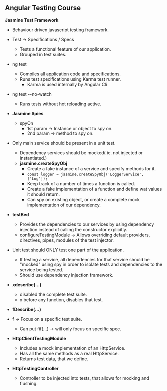 
## Angular Testing Course
**Jasmine Test Framework**
- Behaviour driven javascript testing framework.
 - Test -> Specifications / Specs
    - Tests a functional feature of our application.
    - Grouped in test suites.
 - ng test 
    - Compiles all application code and specifications.
    - Runs test specifications using Karma test runner.
        - Karma is used internally by Angular Cli 
- ng test --no-watch
    - Runs tests without hot reloading active.
- **Jasmine Spies**
    - spyOn
        - 1st param -> Instance or object to spy on.
        - 2nd param -> method to spy on.
- Only main service should be present in a unit test.
    - Dependency services should be mocked( ie. not injected or instantiated.)
    - **jasmine.createSpyObj**
        - Create a fake instance of a service and specify methods for it.
        - ```const logger = jasmine.createSpyObj('LoggerService', ['Log']);```
        - Keep track of a number of times a function is called.
        - Create a fake implementation of a function and define wat values it should return.
        - Can spy on existing object, or create a complete mock implementation of our dependency.
- **testBed**
    - Provides the dependencies to our services by using dependency injection instead of calling the constructor explicitly.
    - configureTestingModule -> Allows overriding default providers, directives, pipes, modules of the test injector.
    
- Unit test should ONLY test one part of the application.
    - If testing a service, all dependencies for that service should be "mocked" using spy in order to isolate tests and dependencies to the service being tested.
    - Should use dependency injection framework.
- **xdescribe(...)**
    - disabled the complete test suite.
    - x before any function, disables that test.
- **fDescribe(...)**
 - f -> Focus on a specific test suite.
    - Can put fif(...) -> will only focus on specific spec.
- **HttpClientTestingModule**
    - Includes a mock implementation of an HttpService.
    - Has all the same methods as a real HttpService.
    - Returns test data, that we define.
- **HttpTestingController**
    - Controller to be injected into tests, that allows for mocking and flushing.

